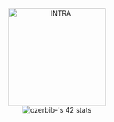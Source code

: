 <div align="center">
<picture>
<source media="(prefers-color-scheme: dark)" srcset="https://user-images.githubusercontent.com/114630189/199824676-5b6523b2-fe41-4990-a415-bf6b88c9c2d0.svg" height="200px">
<source media="(prefers-color-scheme: light)" srcset="https://user-images.githubusercontent.com/114630189/199824808-106f57b2-e29f-4612-98d5-7b9ad719c1b5.svg" height="200px">
<img alt="INTRA" src="https://user-images.githubusercontent.com/114630189/199824676-5b6523b2-fe41-4990-a415-bf6b88c9c2d0.svg" height="200px">
</picture>
</div>
<div align="center">
<picture>
<source media="srcset="https://github.com/JaeSeoKim/badge42"><img src="https://badge42.vercel.app/api/v2/cla8zu50100250fkz6khzunx7/stats?cursusId=21&coalitionId=288" alt="ozerbib-'s 42 stats" /></a>
</div>
